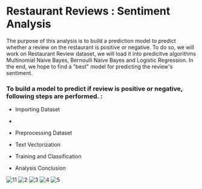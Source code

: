 # Restaurant Reviews : Sentiment Analysis
The purpose of this analysis is to build a prediction model to predict whether a review on the restaurant is positive or negative. To do so, we will work on Restaurant Review dataset, we will load it into predicitve algorithms Multinomial Naive Bayes, Bernoulli Naive Bayes and Logistic Regression. In the end, we hope to find a "best" model for predicting the review's sentiment.

### To build a model to predict if review is positive or negative, following steps are performed. :

  * Importing Dataset
  * 
  * Preprocessing Dataset
   
  * Text Vectorization
   
  * Training and Classification
  
  * Analysis Conclusion


![11](https://user-images.githubusercontent.com/108679625/201629607-89c19a5e-17fa-433f-9102-563f67a7d451.png)
![2](https://user-images.githubusercontent.com/108679625/201630500-744473f2-b0a9-4154-b0a6-7847be95e8ae.png)
![3](https://user-images.githubusercontent.com/108679625/201630929-30dda627-616b-40d9-a76a-2137459e6316.png)
![4](https://user-images.githubusercontent.com/108679625/201631257-5ee4c1f2-461b-420f-8e5e-3b9191de54fe.png)
![5](https://user-images.githubusercontent.com/108679625/201631789-bc46c196-5da8-44df-b9c9-16e1ca18f4dc.png)
